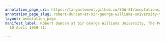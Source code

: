 ```yaml
---
annotation_page_uri: https://tanyaclement.github.io/SGW-SI/annotations/robert-duncan-at-sir-george-williams-university-the-poetry-series-19-april-1969-1--canvas-1-toc.json
annotation_page_slug: robert-duncan-at-sir-george-williams-university-the-poetry-series-19-april-1969-1--canvas-1-toc
layout: annotation_page
manifest_label: Robert Duncan at Sir George Williams University, The Poetry Series,
  19 April 1969 (1)

---
```

